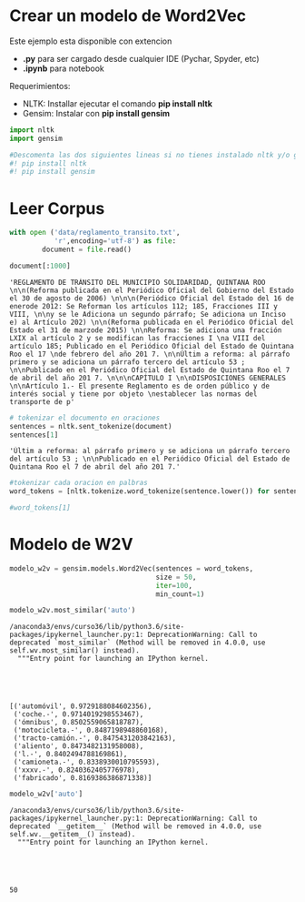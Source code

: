 
# Crear un modelo de Word2Vec

Este ejemplo esta disponible con extencion 
- __.py__ para ser cargado desde cualquier IDE (Pychar, Spyder, etc) 
- __.ipynb__ para notebook

Requerimientos:
- NLTK: Installar ejecutar el comando __pip install nltk__
- Gensim: Instalar con __pip install gensim__


```python
import nltk
import gensim
```


```python
#Descomenta las dos siguientes lineas si no tienes instalado nltk y/o gensim
#! pip install nltk 
#! pip install gensim
```

# Leer Corpus


```python
with open ('data/reglamento_transito.txt',
           'r',encoding='utf-8') as file:
        document = file.read()
```


```python
document[:1000]
```




    'REGLAMENTO DE TRÁNSITO DEL MUNICIPIO SOLIDARIDAD, QUINTANA ROO \n\n(Reforma publicada en el Periódico Oficial del Gobierno del Estado el 30 de agosto de 2006) \n\n\n(Periódico Oficial del Estado del 16 de enerode 2012: Se Reforman los artículos 112; 185, Fracciones III y VIII, \n\ny se le Adiciona un segundo párrafo; Se adiciona un Inciso e) al Artículo 202) \n\n(Reforma publicada en el Periódico Oficial del Estado el 31 de marzode 2015) \n\nReforma: Se adiciona una fracción LXIX al artículo 2 y se modifican las fracciones I \na VIII del artículo 185; Publicado en el Periódico Oficial del Estado de Quintana Roo el 17 \nde febrero del año 201 7. \n\nÚltim a reforma: al párrafo primero y se adiciona un párrafo tercero del artículo 53 ; \n\nPublicado en el Periódico Oficial del Estado de Quintana Roo el 7 de abril del año 201 7. \n\n\nCAPÍTULO I \n\nDISPOSICIONES GENERALES \n\nArtículo 1.- El presente Reglamento es de orden público y de interés social y tiene por objeto \nestablecer las normas del transporte de p'




```python
# tokenizar el documento en oraciones
sentences = nltk.sent_tokenize(document)
sentences[1]
```




    'Últim a reforma: al párrafo primero y se adiciona un párrafo tercero del artículo 53 ; \n\nPublicado en el Periódico Oficial del Estado de Quintana Roo el 7 de abril del año 201 7.'




```python
#tokenizar cada oracion en palbras
word_tokens = [nltk.tokenize.word_tokenize(sentence.lower()) for sentence in sentences]
```


```python
#word_tokens[1]
```

# Modelo de W2V


```python
modelo_w2v = gensim.models.Word2Vec(sentences = word_tokens,
                                    size = 50,
                                    iter=100,
                                    min_count=1)
```


```python
modelo_w2v.most_similar('auto')
```

    /anaconda3/envs/curso36/lib/python3.6/site-packages/ipykernel_launcher.py:1: DeprecationWarning: Call to deprecated `most_similar` (Method will be removed in 4.0.0, use self.wv.most_similar() instead).
      """Entry point for launching an IPython kernel.





    [('automóvil', 0.9729188084602356),
     ('coche.-', 0.9714019298553467),
     ('ómnibus', 0.8502559065818787),
     ('motocicleta.-', 0.8487198948860168),
     ('tracto-camión.-', 0.8475431203842163),
     ('aliento', 0.8473482131958008),
     ('l.-', 0.8402494788169861),
     ('camioneta.-', 0.8338930010795593),
     ('xxxv.-', 0.8240362405776978),
     ('fabricado', 0.8169386386871338)]




```python
modelo_w2v['auto']
```

    /anaconda3/envs/curso36/lib/python3.6/site-packages/ipykernel_launcher.py:1: DeprecationWarning: Call to deprecated `__getitem__` (Method will be removed in 4.0.0, use self.wv.__getitem__() instead).
      """Entry point for launching an IPython kernel.





    50




```python

```
